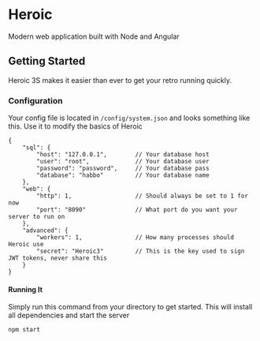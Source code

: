 # Heroic
Modern web application built with Node and Angular

## Getting Started
Heroic 3S makes it easier than ever to get your retro running quickly.  

### Configuration
Your config file is located in `/config/system.json` and looks something like this.  Use it to modify the basics of Heroic
```json5
{
	"sql": {
		"host": "127.0.0.1",        // Your database host
		"user": "root",             // Your database user
		"password": "password",     // Your database pass
		"database": "habbo"         // Your database name
	},
	"web": {
		"http": 1,                  // Should always be set to 1 for now
		"port": "8090"              // What port do you want your server to run on
	},
	"advanced": {
		"workers": 1,               // How many processes should Heroic use
		"secret": "Heroic3"         // This is the key used to sign JWT tokens, never share this
	}
}
```

#### Running It 
Simply run this command from your directory to get started.  This will install all dependencies and start the server
```bash
npm start
```
